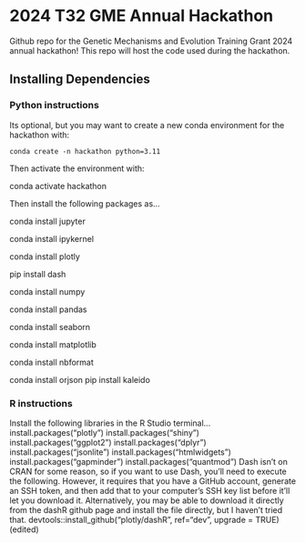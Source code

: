 # 2024 T32 GME Annual Hackathon

Github repo for the Genetic Mechanisms and Evolution Training Grant 2024 annual hackathon! This repo will host the code used during the hackathon.

## Installing Dependencies

### Python instructions

Its optional, but you may want to create a new conda environment for the hackathon with:

```
conda create -n hackathon python=3.11
```

Then activate the environment with:

conda activate hackathon

Then install the following packages as…

conda install jupyter

conda install ipykernel

conda install plotly

pip install dash

conda install numpy

conda install pandas

conda install seaborn

conda install matplotlib

conda install nbformat

conda install orjson
pip install kaleido


### R instructions
Install the following libraries in the R Studio terminal…
install.packages(“plotly”)
install.packages(“shiny”)
install.packages(“ggplot2”)
install.packages(“dplyr”)
install.packages(“jsonlite”)
install.packages(“htmlwidgets”)
install.packages(“gapminder”)
install.packages(“quantmod”)
Dash isn’t on CRAN for some reason, so if you want to use Dash, you’ll need to execute the following. However, it requires that you have a GitHub account, generate an SSH token, and then add that to your computer’s SSH key list before it’ll let you download it. Alternatively, you may be able to download it directly from the dashR github page and install the file directly, but I haven’t tried that.
devtools::install_github(“plotly/dashR”, ref=“dev”, upgrade = TRUE) (edited) 



